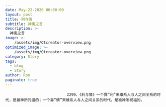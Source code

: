 ```yaml
---
date: May-22-2020 00:00:00
layout: post
title: 利与情
subtitle: 神寓之言
description: >-
  神寓之言
image: >-
    /assets/img/Qtcreator-overview.png
optimized_image: >-
    /assets/img/Qtcreator-overview.png
category: Story
tags:
  - blog
  - Story
author: Ron
paginate: true
---
```


							　　2299，《利与情》一个靠“利”来维系人与人之间关系的时代，是被神所咒诅的；一个靠“情”来维系人与人之间关系的时代，是被神所祝福的。
							
							
						